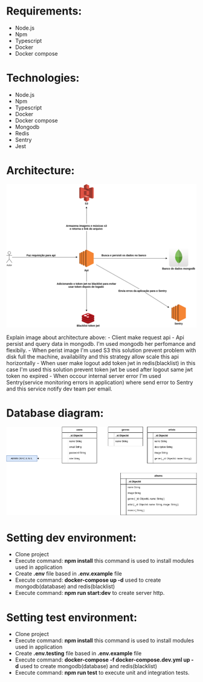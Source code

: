 Requirements:
===============

- Node.js
- Npm
- Typescript
- Docker
- Docker compose

Technologies:
==============
- Node.js
- Npm
- Typescript
- Docker
- Docker compose
- Mongodb
- Redis
- Sentry
- Jest

Architecture:
==============

![image of architecute](./Arquitetura-challenge-provi-2021.png)

 Explain image about architecture above:
    - Client make request api
    - Api persist and query data in mongodb. I'm used mongodb her perfomance and flexibily.
    - When perist image I'm used S3 this solution prevent problem with disk full the machine, availability and this strategy allow scale this api horizontally
    - When user make logout add token jwt in redis(blacklist) in this case I'm used this solution prevent token jwt be used after logout same jwt token no expired
    - When occour internal server error I'm used Sentry(service monitoring errors in application) where send error to Sentry and this service notify dev team per email.

Database diagram:
===================

![image database diagram](./diagrama-banco-dados.png)



Setting dev environment:
==========================

- Clone project
- Execute command: **npm install** this command is used to install modules used in application
- Create **.env** file based in **.env.example** file
- Execute command: **docker-compose up -d** used to create mongodb(database) and redis(blacklist)
- Execute command: **npm run start:dev** to create server http.


Setting test environment:
==========================

- Clone project
- Execute command: **npm install** this command is used to install modules used in application
- Create **.env.testing** file based in **.env.example** file
- Execute command: **docker-compose -f docker-compose.dev.yml up -d** used to create mongodb(database) and redis(blacklist)
- Execute command: **npm run test** to execute unit and integration tests.
